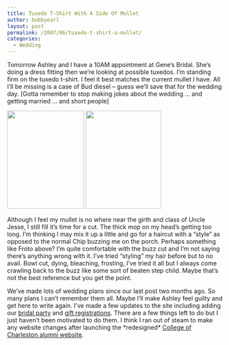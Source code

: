 ```yaml
---
title: Tuxedo T-Shirt With A Side Of Mullet
author: bobbyearl
layout: post
permalink: /2007/06/tuxedo-t-shirt-a-mullet/
categories:
  - Wedding
---
```

Tomorrow Ashley and I have a 10AM appointment at Gene&#8217;s Bridal. She&#8217;s doing a dress fitting then we&#8217;re looking at possible tuxedos. I&#8217;m standing firm on the tuxedo t-shirt. I feel it best matches the current mullet I have. All I&#8217;ll be missing is a case of Bud diesel &#8211; guess we&#8217;ll save that for the wedding day. [Gotta remember to stop making jokes about the wedding &#8230; and getting married &#8230; and short people]

<p class="c">
  <img src="http://simplyearl.com/img/haircut-old.jpg" height="229" width="180" /> <img src="http://simplyearl.com/img/haircut-new.jpg" height="229" width="176" />
</p>

<p class="c">
  <!--more-->
</p>

Although I feel my mullet is no where near the girth and class of Uncle Jesse, I still fill it&#8217;s time for a cut. The thick mop on my head&#8217;s getting too long. I&#8217;m thinking I may mix it up a little and go for a haircut with a &#8220;style&#8221; as opposed to the normal Chip buzzing me on the porch. Perhaps something like Froto above? I&#8217;m quite comfortable with the buzz cut and I&#8217;m not saying there&#8217;s anything wrong with it. I&#8217;ve tried &#8220;styling&#8221; my hair before but to no avail. Bowl cut, dying, bleaching, frosting, I&#8217;ve tried it all but I always come crawling back to the buzz like some sort of beaten step child. Maybe that&#8217;s not the best reference but you get the point.

We&#8217;ve made lots of wedding plans since our last post two months ago. So many plans I can&#8217;t remember them all. Maybe I&#8217;ll make Ashley feel guilty and get here to write again. I&#8217;ve made a few updates to the site including adding our [bridal party][1] and [gift registrations][2]. There are a few things left to do but I just haven&#8217;t been motivated to do them. I think I ran out of steam to make any website changes after launching the \*redesigned\* [College of Charleston alumni website][3].

 [1]: http://simplyearl.com/wedding/party/ "View Our Bridal Party"
 [2]: http://simplyearl.com/wedding/registry/ "View Our Gift Registrations"
 [3]: http://alumni.cofc.edu "College of Charleston Alumni Site"